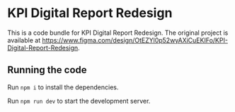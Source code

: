 
  # KPI Digital Report Redesign

  This is a code bundle for KPI Digital Report Redesign. The original project is available at https://www.figma.com/design/OtEZYl0p52wyAXiCuEKIFo/KPI-Digital-Report-Redesign.

  ## Running the code

  Run `npm i` to install the dependencies.

  Run `npm run dev` to start the development server.
  